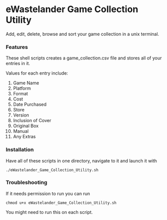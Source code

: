 # eWastelander Game Collection Utility
Add, edit, delete, browse and sort your game collection in a unix terminal.

### Features

These shell scripts creates a game_collection.csv file and stores all of your entries in it.

Values for each entry include:
<ol>
  <li>Game Name</li>
  <li>Platform</li>
  <li>Format</li>
  <li>Cost</li>
  <li>Date Purchased</li>
  <li>Store</li>
  <li>Version</li>
  <li>Inclusion of Cover</li>
  <li>Original Box</li>
  <li>Manual</li>
  <li>Any Extras</li>
</ol>

### Installation

Have all of these scripts in one directory, navigate to it and launch it with

``./eWastelander_Game_Collection_Utility.sh``

### Troubleshooting

If it needs permission to run you can run

``chmod u+x eWastelander_Game_Collection_Utility.sh``

You might need to run this on each script.
